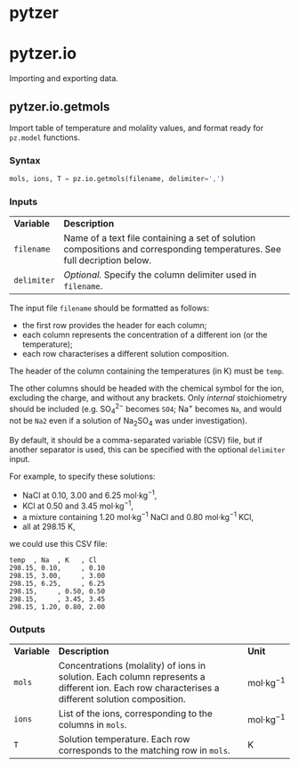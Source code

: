 # pytzer

# pytzer.io

Importing and exporting data.

## pytzer.io.getmols

Import table of temperature and molality values, and format ready for `pz.model` functions.

### Syntax

```python
mols, ions, T = pz.io.getmols(filename, delimiter=',')
```

### Inputs

<table><tr>

<td><strong>Variable</strong></td>
<td><strong>Description</strong></td>

</tr><tr>

<td><code>filename</code></td>
<td>Name of a text file containing a set of solution compositions and corresponding temperatures. See full decription below.</td>

</tr><tr>

<td><code>delimiter</code></td>
<td><em>Optional.</em> Specify the column delimiter used in <code>filename</code>.</td>

</tr></table>

The input file `filename` should be formatted as follows:

  * the first row provides the header for each column;
  * each column represents the concentration of a different ion (or the temperature);
  * each row characterises a different solution composition.

The header of the column containing the temperatures (in K) must be `temp`.

The other columns should be headed with the chemical symbol for the ion, excluding the charge, and without any brackets. Only *internal* stoichiometry should be included (e.g. SO<sub>4</sub><sup>2−</sup> becomes `SO4`; Na<sup>+</sup> becomes `Na`, and would not be `Na2` even if a solution of Na<sub>2</sub>SO<sub>4</sub> was under investigation).

By default, it should be a comma-separated variable (CSV) file, but if another separator is used, this can be specified with the optional `delimiter` input.

For example, to specify these solutions:

  * NaCl at 0.10, 3.00 and 6.25 mol·kg<sup>−1</sup>,
  * KCl at 0.50 and 3.45 mol·kg<sup>−1</sup>,
  * a mixture containing 1.20 mol·kg<sup>−1</sup> NaCl and 0.80 mol·kg<sup>−1</sup> KCl,
  * all at 298.15 K,

we could use this CSV file:

```text
temp  , Na  , K   , Cl
298.15, 0.10,     , 0.10
298.15, 3.00,     , 3.00
298.15, 6.25,     , 6.25
298.15,     , 0.50, 0.50
298.15,     , 3.45, 3.45
298.15, 1.20, 0.80, 2.00
```

### Outputs

<table><tr>

<td><strong>Variable</strong></td>
<td><strong>Description</strong></td>
<td><strong>Unit</strong></td>

</tr><tr>

<td><code>mols</code></td>
<td>Concentrations (molality) of ions in solution. Each column represents a different ion. Each row characterises a different solution composition.</td>
<td>mol·kg<sup>−1</sup></td>

</tr><tr>

<td><code>ions</code></td>
<td>List of the ions, corresponding to the columns in <code>mols</code>.</td>
<td>mol·kg<sup>−1</sup></td>

</tr><tr>

<td><code>T</code></td>
<td>Solution temperature. Each row corresponds to the matching row in <code>mols</code>.</td>
<td>K</td>

</tr></table>
